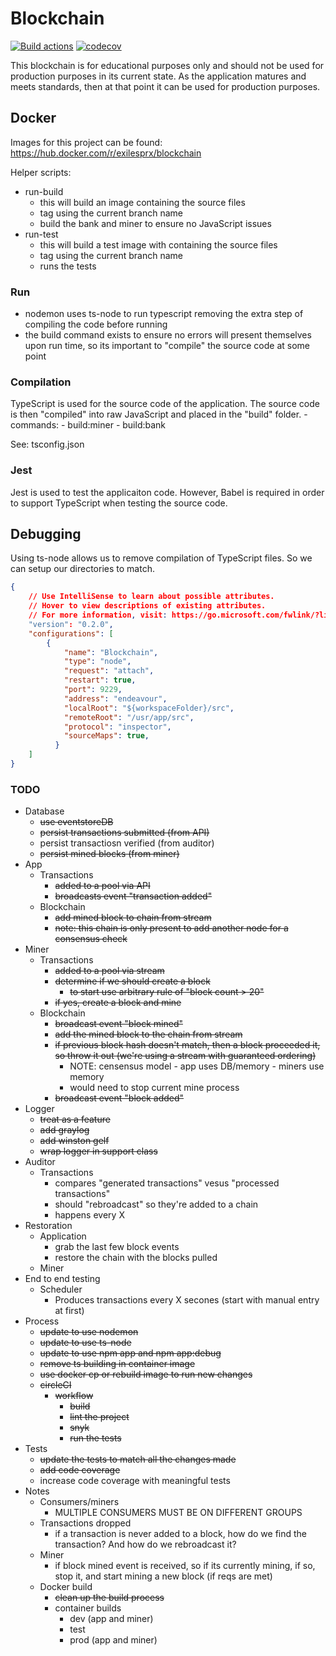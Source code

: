 # Blockchain

[![Build actions](https://github.com/exilesprx/blockchain/actions/workflows/build.yml/badge.svg)](https://github.com/exilesprx/blockchain/actions/workflows/build.yml)
[![codecov](https://codecov.io/gh/exilesprx/blockchain/branch/main/graph/badge.svg?token=LDLR0MVT0Z)](https://codecov.io/gh/exilesprx/blockchain)

This blockchain is for educational purposes only and should not be used for production purposes in its current state. As the application matures and meets standards, then at that point it can be used for production purposes.

## Docker

Images for this project can be found: https://hub.docker.com/r/exilesprx/blockchain

Helper scripts:
- run-build
  - this will build an image containing the source files
  - tag using the current branch name
  - build the bank and miner to ensure no JavaScript issues
- run-test
  - this will build a test image with containing the source files
  - tag using the current branch name
  - runs the tests

### Run
- nodemon uses ts-node to run typescript removing the extra step of compiling the code before running
- the build command exists to ensure no errors will present themselves upon run time, so its important to "compile" the source code at some point 

### Compilation

TypeScript is used for the source code of the application. The source code is then "compiled" into raw JavaScript and placed in the "build" folder.
    - commands:
        - build:miner
        - build:bank

See: tsconfig.json

### Jest

Jest is used to test the applicaiton code. However, Babel is required in order to support TypeScript when testing the source code.

## Debugging

Using ts-node allows us to remove compilation of TypeScript files. So we can setup our directories to match.
```JSON
{
    // Use IntelliSense to learn about possible attributes.
    // Hover to view descriptions of existing attributes.
    // For more information, visit: https://go.microsoft.com/fwlink/?linkid=830387
    "version": "0.2.0",
    "configurations": [
        {
            "name": "Blockchain",
            "type": "node",
            "request": "attach",
            "restart": true,
            "port": 9229,
            "address": "endeavour",
            "localRoot": "${workspaceFolder}/src",
            "remoteRoot": "/usr/app/src",
            "protocol": "inspector",
            "sourceMaps": true,
          }
    ]
}
```

### TODO
- Database
    - ~~use eventstoreDB~~
    - ~~persist transactions submitted (from API)~~
    - persist transactiosn verified (from auditor)
    - ~~persist mined blocks (from miner)~~
- App
    - Transactions
        - ~~added to a pool via API~~
        - ~~broadcasts event "transaction added"~~
    - Blockchain
        - ~~add mined block to chain from stream~~
        - ~~note: this chain is only present to add another node for a consensus check~~
- Miner
    - Transactions
        - ~~added to a pool via stream~~
        - ~~determine if we should create a block~~
            - ~~to start use arbitrary rule of "block count > 20"~~
        - ~~if yes, create a block and mine~~
    - Blockchain
        - ~~broadcast event "block mined"~~
        - ~~add the mined block to the chain from stream~~
        - ~~if previous block hash doesn't match, then a block proceeded it, so throw it out (we're using a stream with guaranteed ordering)~~
            - NOTE: censensus model - app uses DB/memory - miners use memory
            - would need to stop current mine process
        - ~~broadcast event "block added"~~
- Logger
    - ~~treat as a feature~~
    - ~~add graylog~~
    - ~~add winston gelf~~
    - ~~wrap logger in support class~~
- Auditor
    - Transactions
        - compares "generated transactions" vesus "processed transactions"
        - should "rebroadcast" so they're added to a chain
        - happens every X
- Restoration
    - Application
        - grab the last few block events
        - restore the chain with the blocks pulled
    - Miner
- End to end testing
    - Scheduler
        - Produces transactions every X secones (start with manual entry at first)
- Process
    - ~~update to use nodemon~~
    - ~~update to use ts-node~~
    - ~~update to use npm app and npm app:debug~~
    - ~~remove ts building in container image~~
    - ~~use docker cp or rebuild image to run new changes~~
    - ~~circleCI~~
        - ~~workflow~~
            - ~~build~~
            - ~~lint the project~~
            - ~~snyk~~
            - ~~run the tests~~
- Tests
    - ~~update the tests to match all the changes made~~
    - ~~add code coverage~~
    - increase code coverage with meaningful tests
- Notes 
    - Consumers/miners
        - MULTIPLE CONSUMERS MUST BE ON DIFFERENT GROUPS
    - Transactions dropped
        - if a transaction is never added to a block, how do we find the transaction? And how do we rebroadcast it?
    - Miner
        - if block mined event is received, so if its currently mining, if so, stop it, and start mining a new block (if reqs are met)
    - Docker build
        - ~~clean up the build process~~
        - container builds
            - dev (app and miner)
            - test
            - prod (app and miner)
